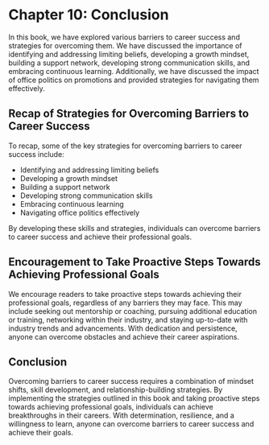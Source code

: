 Chapter 10: Conclusion
======================

In this book, we have explored various barriers to career success and strategies for overcoming them. We have discussed the importance of identifying and addressing limiting beliefs, developing a growth mindset, building a support network, developing strong communication skills, and embracing continuous learning. Additionally, we have discussed the impact of office politics on promotions and provided strategies for navigating them effectively.

Recap of Strategies for Overcoming Barriers to Career Success
-------------------------------------------------------------

To recap, some of the key strategies for overcoming barriers to career success include:

* Identifying and addressing limiting beliefs
* Developing a growth mindset
* Building a support network
* Developing strong communication skills
* Embracing continuous learning
* Navigating office politics effectively

By developing these skills and strategies, individuals can overcome barriers to career success and achieve their professional goals.

Encouragement to Take Proactive Steps Towards Achieving Professional Goals
--------------------------------------------------------------------------

We encourage readers to take proactive steps towards achieving their professional goals, regardless of any barriers they may face. This may include seeking out mentorship or coaching, pursuing additional education or training, networking within their industry, and staying up-to-date with industry trends and advancements. With dedication and persistence, anyone can overcome obstacles and achieve their career aspirations.

Conclusion
----------

Overcoming barriers to career success requires a combination of mindset shifts, skill development, and relationship-building strategies. By implementing the strategies outlined in this book and taking proactive steps towards achieving professional goals, individuals can achieve breakthroughs in their careers. With determination, resilience, and a willingness to learn, anyone can overcome barriers to career success and achieve their goals.
